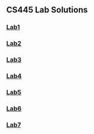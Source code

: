 ## CS445 Lab Solutions
###  [Lab1](https://github.com/amayah2021/CS445-labs/blob/main/Lab1/Lab1%20.pdf)
###  [Lab2](https://github.com/amayah2021/CS445-labs/blob/main/Lab2/Lab2.pdf)
###  [Lab3](https://github.com/amayah2021/CS445-labs/tree/main/Lab3)
###  [Lab4](https://github.com/amayah2021/CS445-labs/tree/main/Lab4)
###  [Lab5](https://github.com/amayah2021/CS445-labs/tree/main/Lab5)
###  [Lab6](https://github.com/amayah2021/CS445-labs/tree/main/Lab6)
###  [Lab7](https://github.com/amayah2021/CS445-labs/tree/main/Lab7)
